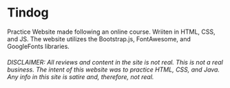 # Tindog
Practice Website made following an online course. Wriiten in HTML, CSS, and JS. 
The website utilizes the Bootstrap.js, FontAwesome, and GoogleFonts libraries.
###### DISCLAIMER: All reviews and content in the site is not real. This is not a real business. The intent of this website was to practice HTML, CSS, and Java. Any info in this site is satire and, therefore, not real.

